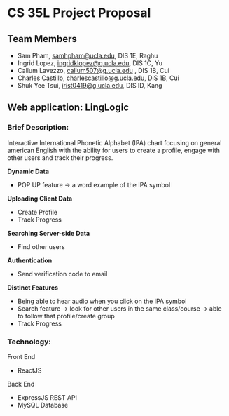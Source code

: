 # CS 35L Project Proposal

## Team Members
- Sam Pham, samhpham@ucla.edu, DIS 1E, Raghu
- Ingrid Lopez, ingridklopez@g.ucla.edu, DIS 1C, Yu
- Callum Lavezzo, callum507@g.ucla.edu , DIS 1B, Cui
- Charles Castillo, charlescastillo@g.ucla.edu, DIS 1B, Cui
- Shuk Yee Tsui, irist0419@g.ucla.edu, DIS ID, Kang

## Web application: LingLogic

### Brief Description: 
Interactive International Phonetic Alphabet (IPA) chart focusing on general american English with the ability for users to create a profile, engage with other users and track their progress.

**Dynamic Data**
- POP UP feature → a word example of the IPA symbol

**Uploading Client Data**
- Create Profile 
- Track Progress

**Searching Server-side Data**
- Find other users

**Authentication**
- Send verification code to email

**Distinct Features**
- Being able to hear audio when you click on the IPA symbol
- Search feature → look for other users in the same class/course → able to follow that profile/create group
- Track Progress

### Technology:
Front End 
- ReactJS

Back End
- ExpressJS REST API
- MySQL Database 
